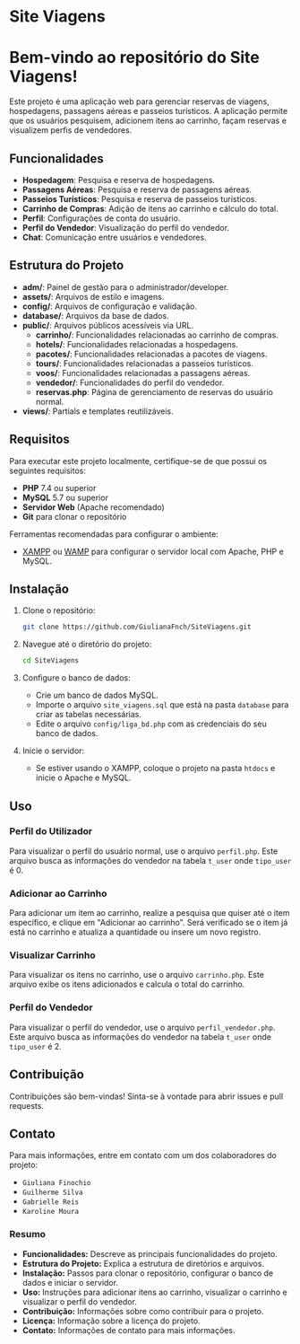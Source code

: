 # Site Viagens
# Bem-vindo ao repositório do Site Viagens!

Este projeto é uma aplicação web para gerenciar reservas de viagens, hospedagens, passagens aéreas e passeios turísticos. A aplicação permite que os usuários pesquisem, adicionem itens ao carrinho, façam reservas e visualizem perfis de vendedores.

## Funcionalidades

- **Hospedagem**: Pesquisa e reserva de hospedagens.
- **Passagens Aéreas**: Pesquisa e reserva de passagens aéreas.
- **Passeios Turísticos**: Pesquisa e reserva de passeios turísticos.
- **Carrinho de Compras**: Adição de itens ao carrinho e cálculo do total.
- **Perfil**: Configurações de conta do usuário.
- **Perfil do Vendedor**: Visualização do perfil do vendedor.
- **Chat**: Comunicação entre usuários e vendedores.

## Estrutura do Projeto


- **adm/**: Painel de gestão para o administrador/developer.
- **assets/**: Arquivos de estilo e imagens.
- **config/**: Arquivos de configuração e validação.
- **database/**: Arquivos da base de dados.
- **public/**: Arquivos públicos acessíveis via URL.
   - **carrinho/**: Funcionalidades relacionadas ao carrinho de compras.
   - **hotels/**: Funcionalidades relacionadas a hospedagens.
   - **pacotes/**: Funcionalidades relacionadas a pacotes de viagens.
   - **tours/**: Funcionalidades relacionadas a passeios turísticos.
   - **voos/**: Funcionalidades relacionadas a passagens aéreas.
   - **vendedor/**: Funcionalidades do perfil do vendedor.
   - **reservas.php**: Página de gerenciamento de reservas do usuário normal.
- **views/**: Partials e templates reutilizáveis.

## Requisitos

Para executar este projeto localmente, certifique-se de que possui os seguintes requisitos:

- **PHP** 7.4 ou superior
- **MySQL** 5.7 ou superior
- **Servidor Web** (Apache recomendado)
- **Git** para clonar o repositório

Ferramentas recomendadas para configurar o ambiente:

- [XAMPP](https://www.apachefriends.org/pt_br/index.html) ou [WAMP](https://www.wampserver.com/en/) para configurar o servidor local com Apache, PHP e MySQL.


## Instalação

1. Clone o repositório:
    ```bash 
    git clone https://github.com/GiulianaFnch/SiteViagens.git
    ```

2. Navegue até o diretório do projeto:
    ```bash
    cd SiteViagens
    ```

3. Configure o banco de dados:
    - Crie um banco de dados MySQL.
    - Importe o arquivo `site_viagens.sql` que está na pasta `database` para criar as tabelas necessárias.
    - Edite o arquivo `config/liga_bd.php` com as credenciais do seu banco de dados.

4. Inicie o servidor:
    - Se estiver usando o XAMPP, coloque o projeto na pasta `htdocs` e inicie o Apache e MySQL.

## Uso

### Perfil do Utilizador
Para visualizar o perfil do usuário normal, use o arquivo `perfil.php`. Este arquivo busca as informações do vendedor na tabela `t_user` onde `tipo_user` é 0.

### Adicionar ao Carrinho
Para adicionar um item ao carrinho, realize a pesquisa que quiser até o item específico, e clique em "Adicionar ao carrinho". Será verificado se o item já está no carrinho e atualiza a quantidade ou insere um novo registro.

### Visualizar Carrinho
Para visualizar os itens no carrinho, use o arquivo `carrinho.php`. Este arquivo exibe os itens adicionados e calcula o total do carrinho.

### Perfil do Vendedor
Para visualizar o perfil do vendedor, use o arquivo `perfil_vendedor.php`. Este arquivo busca as informações do vendedor na tabela `t_user` onde `tipo_user` é 2.

## Contribuição

Contribuições são bem-vindas! Sinta-se à vontade para abrir issues e pull requests.

## Contato

Para mais informações, entre em contato com um dos colaboradores do projeto:
- `Giuliana Finochio`
- `Guilherme Silva`
- `Gabrielle Reis`
- `Karoline Moura`

### Resumo

- **Funcionalidades:** Descreve as principais funcionalidades do projeto.
- **Estrutura do Projeto:** Explica a estrutura de diretórios e arquivos.
- **Instalação:** Passos para clonar o repositório, configurar o banco de dados e iniciar o servidor.
- **Uso:** Instruções para adicionar itens ao carrinho, visualizar o carrinho e visualizar o perfil do vendedor.
- **Contribuição:** Informações sobre como contribuir para o projeto.
- **Licença:** Informação sobre a licença do projeto.
- **Contato:** Informações de contato para mais informações.
